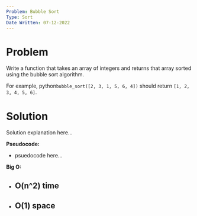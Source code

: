 ```yaml
---
Problem: Bubble Sort
Type: Sort
Date Written: 07-12-2022
---
```


# Problem
Write a function that takes an array of integers and returns that array sorted using the bubble sort algorithm.

For example, python```bubble_sort([2, 3, 1, 5, 6, 4])``` should return ```[1, 2, 3, 4, 5, 6]```.

# Solution
Solution explanation here...

**Pseudocode:**
- psuedocode here...

**Big O:**
- O(n^2) time
  - 
- O(1) space
  - 